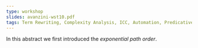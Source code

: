 ```yaml
---
type: workshop
slides: avanzini-wst10.pdf
tags: Term Rewriting, Complexity Analysis, ICC, Automation, Predicative Recursion
---
```


In this abstract we first introduced the *exponential path order*.
